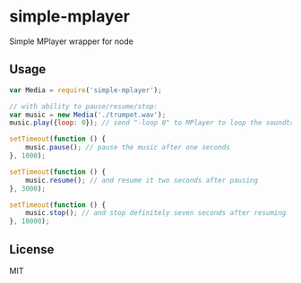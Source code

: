 simple-mplayer
==============

Simple MPlayer wrapper for node


## Usage

``` js
var Media = require('simple-mplayer');

// with ability to pause/resume/stop:
var music = new Media('./trumpet.wav');
music.play({loop: 0}); // send "-loop 0" to MPlayer to loop the soundtrack forever

setTimeout(function () {
    music.pause(); // pause the music after one seconds
}, 1000);

setTimeout(function () {
    music.resume(); // and resume it two seconds after pausing
}, 3000);

setTimeout(function () {
    music.stop(); // and stop definitely seven seconds after resuming
}, 10000);
```

## License

MIT
